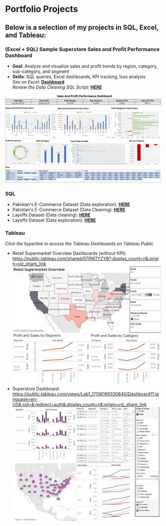 # Portfolio Projects
## Below is a selection of my projects in SQL, Excel, and Tableau:

### (Excel + SQL) Sample Superstore Sales and Profit Performance Dashboard

- **Goal**: Analyze and visualize sales and profit trends by region, category, sub-category, and segment  
- **Skills**: SQL queries, Excel dashboards, KPI tracking, loss analysis<br /> 
*See on Excel:* **[Dashboard](https://github.com/hidayatulnajwa/Data-Analyst-Portfolio/blob/a83f7e025b199caf8cc689ffd4198463a6bd5a81/Excel%20-%20Sales%20and%20Profit%20Performance%20Dasboard.xlsx)** <br /> 
*Review the Data Cleaning SQL Script:* **[HERE](https://github.com/hidayatulnajwa/Data-Analyst-Portfolio/blob/481d323b85ea8b6d0176fc7e3ca0bdb968c95e12/SQL%20-%20Data%20Cleaning%20samplesuperstore.sql)** <br /> 

![Sample Superstore Dashboard](visuals/SampleSuperstoreDashboard.png) <br />

### SQL

- Pakistan's E-Commerce Dataset (Data exploration): **[HERE](SQL_Data_Exploratory_Pakistanec.sql)** <br />
- Pakistan's E-Commerce Dataset (Data Cleaning): **[HERE](SQL_Data_Cleaning_Pakistanec.sql)** <br />
- Layoffs Dataset (Data cleaning): **[HERE](SQL_Data_Cleaning_world_layoffs.sql)** <br /> 
- Layoffs Dataset (Data exploration): **[HERE](SQL_Data_Exploratory_world_layoffs.sql)** <br />
  
### Tableau 

*Click the hyperlink to access the Tableau Dashboards on Tableau Public* <br />

- Retail Supermarket Overview Dashboards (without KPI):<br />
  https://public.tableau.com/shared/579W7YZYB?:display_count=n&:origin=viz_share_link<br />
  ![Retail Supermarket Overview Dashboard](visuals/RetailSupermarketOverviewDashboard.png) <br />
- Superstore Dashboard:<br />
  https://public.tableau.com/views/Lab1_17136169330840/Dashboard1?:language=en-US&:sid=&:redirect=auth&:display_count=n&:origin=viz_share_link<br />
  ![Superstore Dashboard](visuals/SuperstoreDashboard.png)











